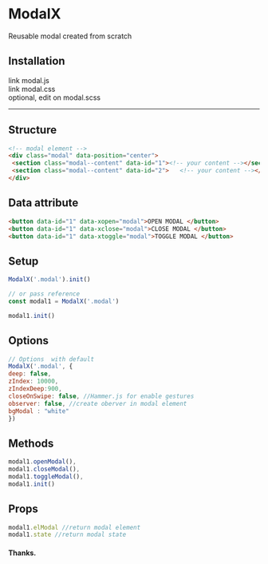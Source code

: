 # ModalX

Reusable modal created from scratch

## Installation

link modal.js<br>
link modal.css<br>
optional, edit on modal.scss<br>

<hr>

## Structure
```html
<!-- modal element -->
<div class="modal" data-position="center">
 <section class="modal--content" data-id="1"><!-- your content --></section>
 <section class="modal--content" data-id="2">	<!-- your content --></section>
</div>

```
## Data attribute
```html
<button data-id="1" data-xopen="modal">OPEN MODAL </button>
<button data-id="1" data-xclose="modal">CLOSE MODAL </button>
<button data-id="1" data-xtoggle="modal">TOGGLE MODAL </button>
```


## Setup
```js
ModalX('.modal').init()

// or pass reference 
const modal1 = ModalX('.modal') 

modal1.init()
```
## Options 

```js
// Options  with default
ModalX('.modal', {
deep: false, 
zIndex: 10000,
zIndexDeep:900,
closeOnSwipe: false, //Hammer.js for enable gestures
observer: false, //create oberver in modal element
bgModal : "white"
})
```

## Methods

```js
modal1.openModal(),
modal1.closeModal(),
modal1.toggleModal(),
modal1.init()
```
## Props

```js
modal1.elModal //return modal element
modal1.state //return modal state
```

#### Thanks.